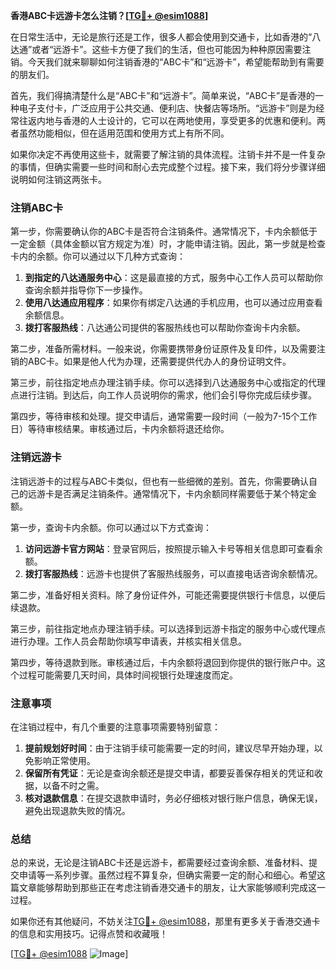 **香港ABC卡远游卡怎么注销？[[TG💪+ @esim1088](https://t.me/s/esim1088)]**

在日常生活中，无论是旅行还是工作，很多人都会使用到交通卡，比如香港的“八达通”或者“远游卡”。这些卡方便了我们的生活，但也可能因为种种原因需要注销。今天我们就来聊聊如何注销香港的“ABC卡”和“远游卡”，希望能帮助到有需要的朋友们。

首先，我们得搞清楚什么是“ABC卡”和“远游卡”。简单来说，“ABC卡”是香港的一种电子支付卡，广泛应用于公共交通、便利店、快餐店等场所。“远游卡”则是为经常往返内地与香港的人士设计的，它可以在两地使用，享受更多的优惠和便利。两者虽然功能相似，但在适用范围和使用方式上有所不同。

如果你决定不再使用这些卡，就需要了解注销的具体流程。注销卡并不是一件复杂的事情，但确实需要一些时间和耐心去完成整个过程。接下来，我们将分步骤详细说明如何注销这两张卡。

### 注销ABC卡

第一步，你需要确认你的ABC卡是否符合注销条件。通常情况下，卡内余额低于一定金额（具体金额以官方规定为准）时，才能申请注销。因此，第一步就是检查卡内的余额。你可以通过以下几种方式查询：

1. **到指定的八达通服务中心**：这是最直接的方式，服务中心工作人员可以帮助你查询余额并指导你下一步操作。
2. **使用八达通应用程序**：如果你有绑定八达通的手机应用，也可以通过应用查看余额信息。
3. **拨打客服热线**：八达通公司提供的客服热线也可以帮助你查询卡内余额。

第二步，准备所需材料。一般来说，你需要携带身份证原件及复印件，以及需要注销的ABC卡。如果是他人代为办理，还需要提供代办人的身份证明文件。

第三步，前往指定地点办理注销手续。你可以选择到八达通服务中心或指定的代理点进行注销。到达后，向工作人员说明你的需求，他们会引导你完成后续步骤。

第四步，等待审核和处理。提交申请后，通常需要一段时间（一般为7-15个工作日）等待审核结果。审核通过后，卡内余额将退还给你。

### 注销远游卡

注销远游卡的过程与ABC卡类似，但也有一些细微的差别。首先，你需要确认自己的远游卡是否满足注销条件。通常情况下，卡内余额同样需要低于某个特定金额。

第一步，查询卡内余额。你可以通过以下方式查询：

1. **访问远游卡官方网站**：登录官网后，按照提示输入卡号等相关信息即可查看余额。
2. **拨打客服热线**：远游卡也提供了客服热线服务，可以直接电话咨询余额情况。

第二步，准备好相关资料。除了身份证件外，可能还需要提供银行卡信息，以便后续退款。

第三步，前往指定地点办理注销手续。可以选择到远游卡指定的服务中心或代理点进行办理。工作人员会帮助你填写申请表，并核实相关信息。

第四步，等待退款到账。审核通过后，卡内余额将退回到你提供的银行账户中。这个过程可能需要几天时间，具体时间视银行处理速度而定。

### 注意事项

在注销过程中，有几个重要的注意事项需要特别留意：

1. **提前规划好时间**：由于注销手续可能需要一定的时间，建议尽早开始办理，以免影响正常使用。
2. **保留所有凭证**：无论是查询余额还是提交申请，都要妥善保存相关的凭证和收据，以备不时之需。
3. **核对退款信息**：在提交退款申请时，务必仔细核对银行账户信息，确保无误，避免出现退款失败的情况。

### 总结

总的来说，无论是注销ABC卡还是远游卡，都需要经过查询余额、准备材料、提交申请等一系列步骤。虽然过程不算复杂，但确实需要一定的耐心和细心。希望这篇文章能够帮助到那些正在考虑注销香港交通卡的朋友，让大家能够顺利完成这一过程。

如果你还有其他疑问，不妨关注[TG💪+ @esim1088](https://t.me/s/esim1088)，那里有更多关于香港交通卡的信息和实用技巧。记得点赞和收藏哦！

[[TG💪+ @esim1088](https://t.me/s/esim1088) ![Image](https://i.postimg.cc/4NQfJmqS/Snipaste-2025-05-13-00-14-12.png)]